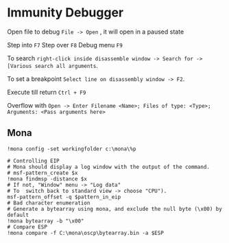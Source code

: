 # Immunity Debugger

Open file to debug `File -> Open` , it will open in a paused state

Step into  `F7`
Step over `F8`
Debug menu `F9`

To search `right-click inside disassemble window -> Search for -> [Various search all arguments`.

To set a breakpoint `Select line on disassembly window -> F2`.

Execute till return `Ctrl + F9`

Overflow with `Open -> Enter Filename <Name>; Files of type: <Type>; Arguments: <Pass arguments here> `

## Mona

```
!mona config -set workingfolder c:\mona\%p

# Controlling EIP 
# Mona should display a log window with the output of the command. 
# msf-pattern_create $x
!mona findmsp -distance $x 
# If not, "Window" menu -> "Log data" 
# To  switch back to standard view -> choose "CPU").
msf-pattern_offset -q $pattern_in_eip
# Bad character enumeration
# Generate a bytearray using mona, and exclude the null byte (\x00) by default
!mona bytearray -b "\x00"
# Compare ESP
!mona compare -f C:\mona\oscp\bytearray.bin -a $ESP
```